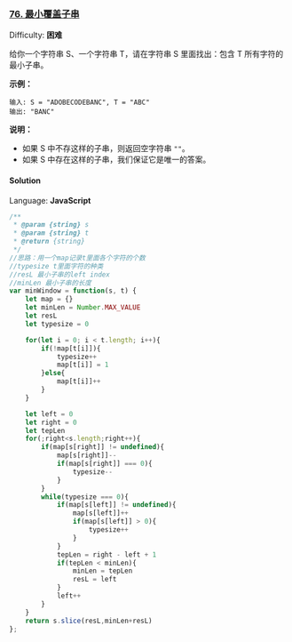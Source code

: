 ### [76\. 最小覆盖子串](https://leetcode-cn.com/problems/minimum-window-substring/)

Difficulty: **困难**

给你一个字符串 S、一个字符串 T，请在字符串 S 里面找出：包含 T 所有字符的最小子串。

**示例：**

```
输入: S = "ADOBECODEBANC", T = "ABC"
输出: "BANC"
```

**说明：**

- 如果 S 中不存这样的子串，则返回空字符串 `""`。
- 如果 S 中存在这样的子串，我们保证它是唯一的答案。

#### Solution

Language: **JavaScript**

```javascript
​/**
 * @param {string} s
 * @param {string} t
 * @return {string}
 */
//思路：用一个map记录t里面各个字符的个数
//typesize t里面字符的种类
//resL 最小子串的left index
//minLen 最小子串的长度
var minWindow = function(s, t) {
    let map = {}
    let minLen = Number.MAX_VALUE
    let resL
    let typesize = 0

    for(let i = 0; i < t.length; i++){
        if(!map[t[i]]){
            typesize++
            map[t[i]] = 1
        }else{
            map[t[i]]++
        }
    }

    let left = 0
    let right = 0
    let tepLen
    for(;right<s.length;right++){
        if(map[s[right]] != undefined){
            map[s[right]]--
            if(map[s[right]] === 0){
                typesize--
            }
        }
        while(typesize === 0){
            if(map[s[left]] != undefined){
                map[s[left]]++
                if(map[s[left]] > 0){
                    typesize++
                }
            }
            tepLen = right - left + 1
            if(tepLen < minLen){
                minLen = tepLen
                resL = left
            }
            left++
        }
    }
    return s.slice(resL,minLen+resL)
};
```
